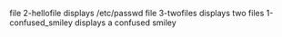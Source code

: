 file 2-hellofile displays /etc/passwd
file 3-twofiles displays two files
1-confused_smiley displays a confused smiley
